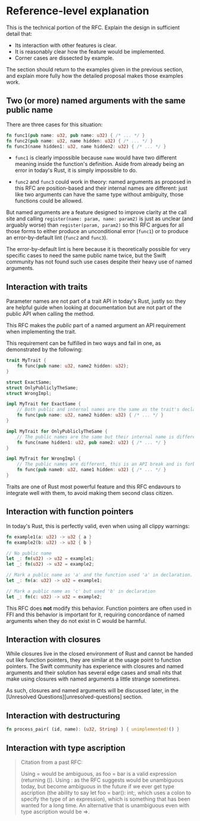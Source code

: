 # Reference-level explanation
[reference-level-explanation]: #reference-level-explanation

This is the technical portion of the RFC. Explain the design in sufficient detail that:

- Its interaction with other features is clear.
- It is reasonably clear how the feature would be implemented.
- Corner cases are dissected by example.

The section should return to the examples given in the previous section, and explain more fully how
the detailed proposal makes those examples work.

## Two (or more) named arguments with the same public name

There are three cases for this situation:

```rust
fn func1(pub name: u32, pub name: u32) { /* ... */ }
fn func2(pub name: u32, name hidden: u32) { /* ... */ }
fn func3(name hidden1: u32, name hidden2: u32) { /* ... */ }
```

- `func1` is clearly impossible because `name` would have two different meaning inside the function's
  definition. Aside from already being an error in today's Rust, it is simply impossible to do.

- `func2` and `func3` could work in theory: named arguments as proposed in this RFC are position-based
  and their internal names are different: just like two arguments can have the same type without
  ambiguity, those functions could be allowed.

But named arguments are a feature designed to improve clarity at the call site and calling
`register(name: param, name: param2)` is just as unclear (and arguably worse) than `register(param, param2)`
so this RFC argues for all those forms to either produce an unconditional error (`func1`) or to produce
an error-by-default lint (`func2` and `func3`).

The error-by-default lint is here because it is theoretically possible for very specific cases to
need the same public name twice, but the Swift community has not found such use cases despite their
heavy use of named arguments.

## Interaction with traits

Parameter names are not part of a trait API in today's Rust, justly so: they are helpful guide when
looking at documentation but are not part of the public API when calling the method.

This RFC makes the *public* part of a named argument an API requirement when implementing the trait.

This requirement can be fulfilled in two ways and fail in one, as demonstrated by the following:

```rust
trait MyTrait {
    fn func(pub name: u32, name2 hidden: u32);
}

struct ExactSame;
struct OnlyPubliclyTheSame;
struct WrongImpl;

impl MyTrait for ExactSame {
    // Both public and internal names are the same as the trait's declaration.
    fn func(pub name: u32, name2 hidden: u32) { /* ... */ }
}

impl MyTrait for OnlyPubliclyTheSame {
    // The public names are the same but their internal name is different, this is allowed.
    fn func(name hidden1: u32, pub name2: u32) { /* ... */ }
}

impl MyTrait for WrongImpl {
    // The public names are different, this is an API break and is forbidden.
    fn func(pub name0: u32, name1 hidden: u32) { /* ... */ }
}
```

Traits are one of Rust most powerful feature and this RFC endavours to integrate well with them, to
avoid making them second class citizen.

## Interaction with function pointers

In today's Rust, this is perfectly valid, even when using all clippy warnings:

```rust
fn example1(a: u32) -> u32 { a }
fn example2(b: u32) -> u32 { b }

// No public name
let _: fn(u32) -> u32 = example1;
let _: fn(u32) -> u32 = example2;

// Mark a public name as 'a' and the function used 'a' in declaration.
let _: fn(a: u32) -> u32 = example1;

// Mark a public name as 'c' but used 'b' in declaration
let _: fn(c: u32) -> u32 = example2;
```

This RFC does **not** modify this behavior. Function pointers are often used in FFI and this
behavior is important for it, requiring concordance of named arguments when they do not exist in
C would be harmful.

## Interaction with closures

While closures live in the closed environment of Rust and cannot be handed out like function pointers,
they are similar at the usage point to function pointers. The Swift community has experience with
closures and named arguments and their solution has several edge cases and small nits that make
using closures with named arguments a little strange sometimes.

As such, closures and named arguments will be discussed later, in the [Unresolved Questions][unresolved-questions]
section.

## Interaction with destructuring

```rust
fn process_pair( (id, name): (u32, String) ) { unimplemented!() }
```



## Interaction with type ascription

> Citation from a past RFC:
>
> Using = would be ambiguous, as foo = bar is a valid expression (returning ()). Using : as the RFC
> suggests would be unambiguous today, but become ambiguous in the future if we ever get type
> ascription (the ability to say let foo = bar(): int;, which uses a colon to specify the type of
> an expression), which is something that has been wanted for a long time. An alternative that is
> unambiguous even with type ascription would be =>.
